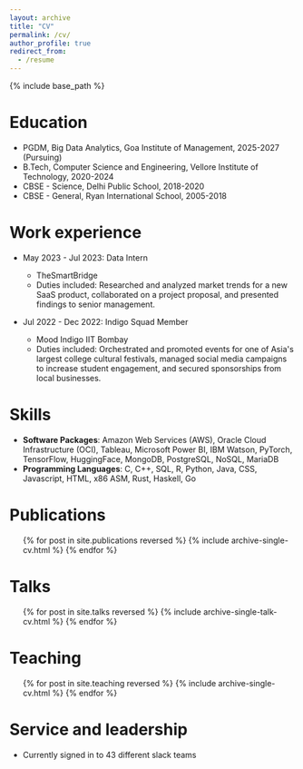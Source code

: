 ```yaml
---
layout: archive
title: "CV"
permalink: /cv/
author_profile: true
redirect_from:
  - /resume
---
```


{% include base_path %}

Education
======
* PGDM, Big Data Analytics, Goa Institute of Management, 2025-2027 (Pursuing)
* B.Tech, Computer Science and Engineering, Vellore Institute of Technology, 2020-2024
* CBSE - Science, Delhi Public School, 2018-2020
* CBSE - General, Ryan International School, 2005-2018

Work experience
======
* May 2023 - Jul 2023: Data Intern
  * TheSmartBridge
  * Duties included: Researched and analyzed market trends for a new SaaS product, collaborated on a project proposal, and presented findings to senior management.

* Jul 2022 - Dec 2022: Indigo Squad Member
  * Mood Indigo IIT Bombay
  * Duties included: Orchestrated and promoted events for one of Asia's largest college cultural festivals, managed social media campaigns to increase student engagement, and secured sponsorships from local businesses.

Skills
======
* **Software Packages**: Amazon Web Services (AWS), Oracle Cloud Infrastructure (OCI), Tableau, Microsoft Power BI, IBM Watson, PyTorch, TensorFlow, HuggingFace, MongoDB, PostgreSQL, NoSQL, MariaDB
* **Programming Languages**: C, C++, SQL, R, Python, Java, CSS, Javascript, HTML, x86 ASM, Rust, Haskell, Go

Publications
======
  <ul>{% for post in site.publications reversed %}
    {% include archive-single-cv.html %}
  {% endfor %}</ul>

Talks
======
  <ul>{% for post in site.talks reversed %}
    {% include archive-single-talk-cv.html  %}
  {% endfor %}</ul>

Teaching
======
  <ul>{% for post in site.teaching reversed %}
    {% include archive-single-cv.html %}
  {% endfor %}</ul>

Service and leadership
======
* Currently signed in to 43 different slack teams
